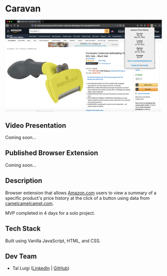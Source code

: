 # Caravan

![Caravan Screenshot](./screenshot.png)

## Video Presentation

Coming soon...

## Published Browser Extension

Coming soon...

## Description

Browser extension that allows [Amazon.com](https://www.amazon.com) users to view a summary of a specific product's price history at the click of a button using data from [camelcamelcamel.com](https://camelcamelcamel.com).

MVP completed in 4 days for a solo project.

## Tech Stack

Built using Vanilla JavaScript, HTML, and CSS.

## Dev Team

- Tal Luigi ([LinkedIn](https://www.linkedin.com/in/talluigi) | [GitHub](https://github.com/luigilegion))
